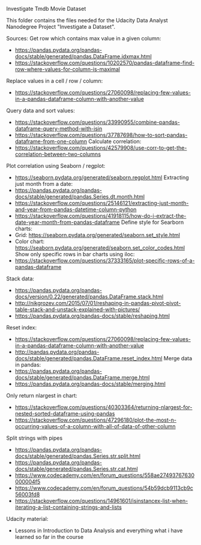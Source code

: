 Investigate Tmdb Movie Dataset

This folder contains the files needed for the Udacity Data Analyst Nanodegree Project "Investigate a Dataset".

Sources:
Get row which contains max value in a given column:
*  https://pandas.pydata.org/pandas-docs/stable/generated/pandas.DataFrame.idxmax.html
* https://stackoverflow.com/questions/10202570/pandas-dataframe-find-row-where-values-for-column-is-maximal

Replace values in a cell / row / column:
* https://stackoverflow.com/questions/27060098/replacing-few-values-in-a-pandas-dataframe-column-with-another-value

Query data and sort values:
* https://stackoverflow.com/questions/33990955/combine-pandas-dataframe-query-method-with-isin 
* https://stackoverflow.com/questions/37787698/how-to-sort-pandas-dataframe-from-one-column
Calculate correlation:
* https://stackoverflow.com/questions/42579908/use-corr-to-get-the-correlation-between-two-columns

Plot correlation using Seaborn / regplot:
* https://seaborn.pydata.org/generated/seaborn.regplot.html
Extracting just month from a date:
* https://pandas.pydata.org/pandas-docs/stable/generated/pandas.Series.dt.month.html
* https://stackoverflow.com/questions/25146121/extracting-just-month-and-year-from-pandas-datetime-column-python
* https://stackoverflow.com/questions/41918115/how-do-i-extract-the-date-year-month-from-pandas-dataframe
Define style for Searborn charts:
* Grid: https://seaborn.pydata.org/generated/seaborn.set_style.html
* Color chart: https://seaborn.pydata.org/generated/seaborn.set_color_codes.html
Show only specific rows in bar charts using iloc:
* https://stackoverflow.com/questions/37333165/plot-specific-rows-of-a-pandas-dataframe

Stack data:
* https://pandas.pydata.org/pandas-docs/version/0.22/generated/pandas.DataFrame.stack.html
* http://nikgrozev.com/2015/07/01/reshaping-in-pandas-pivot-pivot-table-stack-and-unstack-explained-with-pictures/
* https://pandas.pydata.org/pandas-docs/stable/reshaping.html

Reset index:
* https://stackoverflow.com/questions/27060098/replacing-few-values-in-a-pandas-dataframe-column-with-another-value
* http://pandas.pydata.org/pandas-docs/stable/generated/pandas.DataFrame.reset_index.html
Merge data in pandas:
* https://pandas.pydata.org/pandas-docs/stable/generated/pandas.DataFrame.merge.html
* https://pandas.pydata.org/pandas-docs/stable/merging.html

Only return nlargest in chart:
* https://stackoverflow.com/questions/40303364/returning-nlargest-for-nested-sorted-dataframe-using-pandas
* https://stackoverflow.com/questions/47296180/plot-the-most-n-occurring-values-of-a-column-with-all-of-data-of-other-column

Split strings with pipes
* https://pandas.pydata.org/pandas-docs/stable/generated/pandas.Series.str.split.html
* https://pandas.pydata.org/pandas-docs/stable/generated/pandas.Series.str.cat.html
* https://www.codecademy.com/en/forum_questions/558ae27493767630000004f5
* https://www.codecademy.com/en/forum_questions/54b59dcb9113cb9c56003fd8
* https://stackoverflow.com/questions/14961601/isinstancex-list-when-iterating-a-list-containing-strings-and-lists

Udacity material:
* Lessons in Introduction to Data Analysis and everything what i have learned so far in the course



